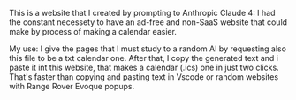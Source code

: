 This is a website that I created by prompting to Anthropic Claude 4:
I had the constant necessety to have an ad-free and non-SaaS website that could make by process of making a calendar easier.

My use:
I give the pages that I must study to a random AI by requesting also this file to be a txt calendar one. After that, I copy the generated text and i paste it int this website,
that makes a calendar (.ics) one in just two clicks. 
That's faster than copying and pasting text in Vscode or random websites with Range Rover Evoque popups.



